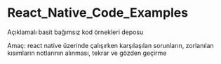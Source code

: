 # React_Native_Code_Examples
Açıklamalı basit bağımsız kod örnekleri deposu 

Amaç: react native üzerinde çalışırken karşılaşılan sorunların, zorlanılan kısımların notlarının alınması, tekrar ve gözden geçirme 
